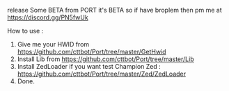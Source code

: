 release Some BETA from PORT
it's BETA so if have broplem then pm me at https://discord.gg/PN5fwUk

How to use :

1. Give me your HWID from https://github.com/cttbot/Port/tree/master/GetHwid
2. Install Lib from https://github.com/cttbot/Port/tree/master/Lib
3. Install ZedLoader if you want test Champion Zed : https://github.com/cttbot/Port/tree/master/Zed/ZedLoader
4. Done. 

